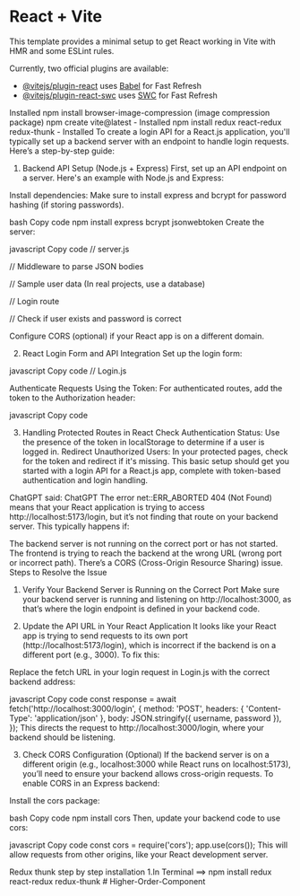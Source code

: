 # React + Vite

This template provides a minimal setup to get React working in Vite with HMR and some ESLint rules.

Currently, two official plugins are available:

- [@vitejs/plugin-react](https://github.com/vitejs/vite-plugin-react/blob/main/packages/plugin-react/README.md) uses [Babel](https://babeljs.io/) for Fast Refresh
- [@vitejs/plugin-react-swc](https://github.com/vitejs/vite-plugin-react-swc) uses [SWC](https://swc.rs/) for Fast Refresh

Installed npm install browser-image-compression (image compression package)
npm create vite@latest - Installed
npm install redux react-redux redux-thunk - Installed 
To create a login API for a React.js application, you'll typically set up a backend server with an endpoint to handle login requests. Here’s a step-by-step guide:

1. Backend API Setup (Node.js + Express)
First, set up an API endpoint on a server. Here's an example with Node.js and Express:

Install dependencies: Make sure to install express and bcrypt for password hashing (if storing passwords).

bash
Copy code
npm install express bcrypt jsonwebtoken
Create the server:

javascript
Copy code
// server.js
<!-- const express = require('express');
const bcrypt = require('bcrypt');
const jwt = require('jsonwebtoken');
const app = express(); -->

// Middleware to parse JSON bodies
<!-- app.use(express.json()); -->

// Sample user data (In real projects, use a database)
<!-- const users = [{ username: 'testUser', password: await bcrypt.hash('password123', 10) }]; -->

// Login route
<!-- app.post('/login', async (req, res) => {
  const { username, password } = req.body;
  const user = users.find((u) => u.username === username); -->

  // Check if user exists and password is correct
  <!-- if (!user || !(await bcrypt.compare(password, user.password))) {
    return res.status(401).json({ message: 'Invalid username or password' });
  }

  // Create JWT token
  const token = jwt.sign({ username: user.username }, 'your-secret-key', { expiresIn: '1h' });
  res.json({ token });
}); -->

<!-- app.listen(3000, () => {
  console.log('Server running on port 3000');
}); -->
Configure CORS (optional) if your React app is on a different domain.

2. React Login Form and API Integration
Set up the login form:

javascript
Copy code
// Login.js
<!-- import React, { useState } from 'react';

function Login() {
  const [username, setUsername] = useState('');
  const [password, setPassword] = useState('');
  const [error, setError] = useState('');

  const handleSubmit = async (e) => {
    e.preventDefault();
    try {
      const response = await fetch('http://localhost:3000/login', {
        method: 'POST',
        headers: { 'Content-Type': 'application/json' },
        body: JSON.stringify({ username, password }),
      });

      if (!response.ok) {
        throw new Error('Invalid login');
      }

      const data = await response.json();
      localStorage.setItem('token', data.token); // Store the token
      alert('Login successful!');
    } catch (error) {
      setError(error.message);
    }
  };

  return (
    <form onSubmit={handleSubmit}>
      <input
        type="text"
        placeholder="Username"
        value={username}
        onChange={(e) => setUsername(e.target.value)}
      />
      <input
        type="password"
        placeholder="Password"
        value={password}
        onChange={(e) => setPassword(e.target.value)}
      />
      <button type="submit">Login</button>
      {error && <p>{error}</p>}
    </form>
  );
}

export default Login; -->
Authenticate Requests Using the Token: For authenticated routes, add the token to the Authorization header:

javascript
Copy code
<!-- const token = localStorage.getItem('token');

const response = await fetch('http://localhost:3000/protected-route', {
  headers: { Authorization: `Bearer ${token}` },
}); -->
3. Handling Protected Routes in React
Check Authentication Status: Use the presence of the token in localStorage to determine if a user is logged in.
Redirect Unauthorized Users: In your protected pages, check for the token and redirect if it's missing.
This basic setup should get you started with a login API for a React.js app, complete with token-based authentication and login handling.


<!--Getting error like this

when i login with the api, showing error like this

ajaxRequestInterceptor.ps.js:1 
 POST http://localhost:5173/login net::ERR_ABORTED 404 (Not Found)
n	@	ajaxRequestInterceptor.ps.js:1
fetch	@	ajaxRequestInterceptor.ps.js:1
await in fetch		
loginClickHandler	@	TodoList.jsx:84
Show 15 more frames -->


ChatGPT said:
ChatGPT
The error net::ERR_ABORTED 404 (Not Found) means that your React application is trying to access http://localhost:5173/login, but it’s not finding that route on your backend server. This typically happens if:

The backend server is not running on the correct port or has not started.
The frontend is trying to reach the backend at the wrong URL (wrong port or incorrect path).
There’s a CORS (Cross-Origin Resource Sharing) issue.
Steps to Resolve the Issue
1. Verify Your Backend Server is Running on the Correct Port
Make sure your backend server is running and listening on http://localhost:3000, as that’s where the login endpoint is defined in your backend code.

2. Update the API URL in Your React Application
It looks like your React app is trying to send requests to its own port (http://localhost:5173/login), which is incorrect if the backend is on a different port (e.g., 3000). To fix this:

Replace the fetch URL in your login request in Login.js with the correct backend address:

javascript
Copy code
const response = await fetch('http://localhost:3000/login', {
  method: 'POST',
  headers: { 'Content-Type': 'application/json' },
  body: JSON.stringify({ username, password }),
});
This directs the request to http://localhost:3000/login, where your backend should be listening.

3. Check CORS Configuration (Optional)
If the backend server is on a different origin (e.g., localhost:3000 while React runs on localhost:5173), you’ll need to ensure your backend allows cross-origin requests. To enable CORS in an Express backend:

Install the cors package:

bash
Copy code
npm install cors
Then, update your backend code to use cors:

javascript
Copy code
const cors = require('cors');
app.use(cors());
This will allow requests from other origins, like your React development server.



Redux thunk step by step installation
1.In Terminal ==> npm install redux react-redux redux-thunk
#   H i g h e r - O r d e r - C o m p o n e n t  
 